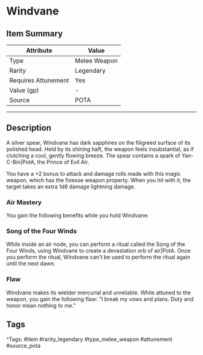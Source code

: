 # Windvane

## Item Summary

| Attribute            | Value                        |
|----------------------|------------------------------|
| Type                 | Melee Weapon |
| Rarity               | Legendary             |
| Requires Attunement  | Yes                |
| Value (gp)           | -    |
| Source               | POTA |

---

## Description

A silver spear, Windvane has dark sapphires on the filigreed surface of its polished head. Held by its shining haft, the weapon feels insubstantial, as if clutching a cool, gently flowing breeze. The spear contains a spark of Yan-C-Bin|PotA, the Prince of Evil Air.

You have a +2 bonus to attack and damage rolls made with this magic weapon, which has the finesse weapon property. When you hit with it, the target takes an extra 1d6 damage lightning damage.

### Air Mastery

You gain the following benefits while you hold Windvane:

### Song of the Four Winds

While inside an air node, you can perform a ritual called the Song of the Four Winds, using Windvane to create a devastation orb of air|PotA. Once you perform the ritual, Windvane can't be used to perform the ritual again until the next dawn.

### Flaw

Windvane makes its wielder mercurial and unreliable. While attuned to the weapon, you gain the following flaw: "I break my vows and plans. Duty and honor mean nothing to me."

## Tags

^Tags: #item #rarity_legendary #type_melee_weapon #attunement #source_pota